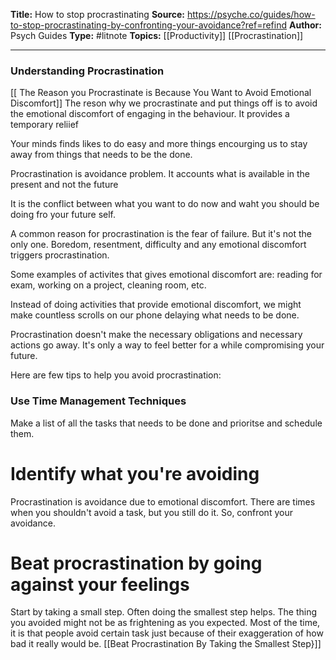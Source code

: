 **Title:** How to stop procrastinating
**Source:** https://psyche.co/guides/how-to-stop-procrastinating-by-confronting-your-avoidance?ref=refind
**Author:**  Psych Guides
**Type:** #litnote 
**Topics:** [[Productivity]] [[Procrastination]]

----

### Understanding Procrastination
[[ The Reason you Procrastinate is Because You Want to Avoid  Emotional Discomfort]]
The reson why we procrastinate and put things off is to avoid the emotional discomfort of engaging in the behaviour. It provides a temporary reliief

Your minds finds likes to do easy and more things encourging us to stay away from things that needs to be the done. 

Procrastination is avoidance problem. It accounts what is available in the present and not the future

It is the conflict between what you want to do now and waht you should be doing fro your future self.

A common reason for procrastination is the fear of failure. But it's not the only one. Boredom, resentment, difficulty and any emotional discomfort triggers procrastination.

Some examples of activites that gives emotional discomfort are: reading for exam, working on a project, cleaning room, etc.

Instead of doing activities that provide emotional discomfort, we might make countless scrolls on our phone delaying what needs to be done.

Procrastination doesn't make the necessary obligations and necessary actions go away. It's only  a way to feel better for a while compromising your future.

Here are few tips to help you avoid procrastination:

### Use Time Management Techniques
Make a list of all the tasks that needs to be done and prioritse and schedule them. 

# Identify what you're avoiding
Procrastination is avoidance due to emotional discomfort. There are times when you shouldn't avoid a task, but you still do it. So, confront your avoidance. 

# Beat procrastination by going against your feelings
Start by taking a small step. Often doing the smallest step helps. The thing you avoided might not be as frightening as you expected. Most of the time, it is that people avoid certain task just because of their exaggeration of how bad it really would be.
[[Beat Procrastination By Taking the Smallest Step}]]






